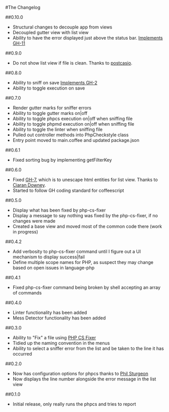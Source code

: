 #The Changelog

##0.10.0
* Structural changes to decouple app from views
* Decoupled gutter view with list view
* Ability to have the error displayed just above the status bar. [Implements GH-11](https://github.com/benmatselby/atom-php-checkstyle/issues/11)

##0.9.0
* Do not show list view if file is clean. Thanks to [postcasio](https://github.com/postcasio).

##0.8.0
* Ability to sniff on save [Implements GH-2](https://github.com/benmatselby/atom-php-checkstyle/issues/2)
* Ability to toggle execution on save

##0.7.0
* Render gutter marks for sniffer errors
* Ability to toggle gutter marks on|off
* Ability to toggle phpcs execution on|off when sniffing file
* Ability to toggle phpmd execution on|off when sniffing file
* Ability to toggle the linter when sniffing file
* Pulled out controller methods into PhpCheckstyle class
* Entry point moved to main.coffee and updated package.json

##0.6.1
* Fixed sorting bug by implementing getFilterKey

##0.6.0
* Fixed [GH-7](https://github.com/benmatselby/atom-php-checkstyle/issues/7), which is to unescape html entities for list view. Thanks to [Ciaran Downey](https://github.com/ciarand).
* Started to follow GH coding standard for coffeescript

##0.5.0
* Display what has been fixed by php-cs-fixer
* Display a message to say nothing was fixed by the php-cs-fixer, if no changes were made
* Created a base view and moved most of the common code there (work in progress)

##0.4.2
* Add verbosity to php-cs-fixer command until I figure out a UI mechanism to display success|fail
* Define multiple scope names for PHP, as suspect they may change based on open issues in language-php

##0.4.1
* Fixed php-cs-fixer command being broken by shell accepting an array of commands

##0.4.0
* Linter functionality has been added
* Mess Detector functionality has been added

##0.3.0
* Ability to "Fix" a file using [PHP CS Fixer](http://cs.sensiolabs.org/)
* Tidied up the naming convention in the menus
* Ability to select a sniffer error from the list and be taken to the line it has occurred

##0.2.0
* Now has configuration options for phpcs thanks to [Phil Sturgeon](https://github.com/philsturgeon)
* Now displays the line number alongside the error message in the list view

##0.1.0
* Initial release, only really runs the phpcs and tries to report
